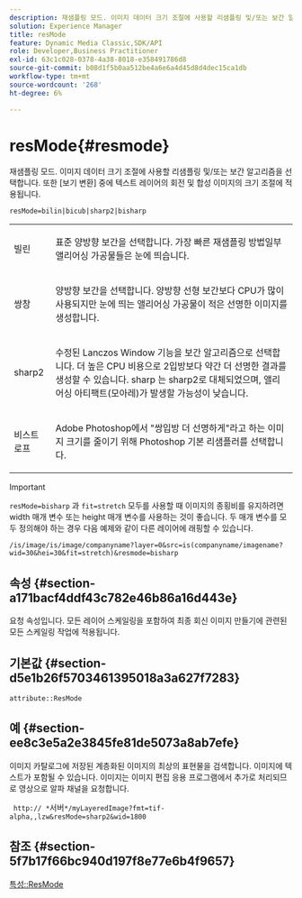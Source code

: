 ```yaml
---
description: 재샘플링 모드. 이미지 데이터 크기 조절에 사용할 리샘플링 및/또는 보간 알고리즘을 선택합니다. 또한 [보기 변환] 중에 텍스트 레이어의 회전 및 합성 이미지의 크기 조절에 적용됩니다.
solution: Experience Manager
title: resMode
feature: Dynamic Media Classic,SDK/API
role: Developer,Business Practitioner
exl-id: 63c1c028-0378-4a38-8018-e358491786d8
source-git-commit: b08d1f5b0aa512be4a6e6a4d45d8d4dec15ca1db
workflow-type: tm+mt
source-wordcount: '268'
ht-degree: 6%

---
```


# resMode{#resmode}

재샘플링 모드. 이미지 데이터 크기 조절에 사용할 리샘플링 및/또는 보간 알고리즘을 선택합니다. 또한 [보기 변환] 중에 텍스트 레이어의 회전 및 합성 이미지의 크기 조절에 적용됩니다.

`resMode=bilin|bicub|sharp2|bisharp`

<table id="table_FD658AC521E24EB9ADBB87F98549BC3B"> 
 <tbody> 
  <tr> 
   <td colname="col1"> <p> <span class="codeph"> 빌린  </span> </p> </td> 
   <td colname="col2"> <p>표준 양방향 보간을 선택합니다. 가장 빠른 재샘플링 방법일부 앨리어싱 가공물들은 눈에 띄습니다. </p> </td> 
  </tr> 
  <tr> 
   <td colname="col1"> <p> <span class="codeph"> 쌍창  </span> </p> </td> 
   <td colname="col2"> <p>양방향 보간을 선택합니다. 양방향 선형 보간보다 CPU가 많이 사용되지만 눈에 띄는 앨리어싱 가공물이 적은 선명한 이미지를 생성합니다. </p> </td> 
  </tr> 
  <tr> 
   <td colname="col1"> <p> <span class="codeph"> sharp2  </span> </p> </td> 
   <td colname="col2"> <p>수정된 Lanczos Window 기능을 보간 알고리즘으로 선택합니다. 더 높은 CPU 비용으로 2입방보다 약간 더 선명한 결과를 생성할 수 있습니다. <span class="codeph"> sharp </span> 는  <span class="codeph"> sharp2로 대체되었으며,  </span>앨리어싱 아티팩트(모아레)가 발생할 가능성이 낮습니다. </p> </td> 
  </tr> 
  <tr> 
   <td colname="col1"> <p> <span class="codeph"> 비스트로프  </span> </p> </td> 
   <td colname="col2"> <p>Adobe Photoshop에서 "쌍입방 더 선명하게"라고 하는 이미지 크기를 줄이기 위해 Photoshop 기본 리샘플러를 선택합니다. </p> </td> 
  </tr> 
 </tbody> 
</table>

>[!IMPORTANT]
>
>`resMode=bisharp` 과 `fit=stretch` 모두를 사용할 때 이미지의 종횡비를 유지하려면 width 매개 변수 또는 height 매개 변수를 사용하는 것이 좋습니다. 두 매개 변수를 모두 정의해야 하는 경우 다음 예제와 같이 다른 레이어에 래핑할 수 있습니다.
>
>`/is/image/is/image/companyname?layer=0&src=is(companyname/imagename?wid=30&hei=30&fit=stretch)&resmode=bisharp`

## 속성 {#section-a171bacf4ddf43c782e46b86a16d443e}

요청 속성입니다. 모든 레이어 스케일링을 포함하여 최종 회신 이미지 만들기에 관련된 모든 스케일링 작업에 적용됩니다.

## 기본값 {#section-d5e1b26f5703461395018a3a627f7283}

`attribute::ResMode`

## 예 {#section-ee8c3e5a2e3845fe81de5073a8ab7efe}

이미지 카탈로그에 저장된 계층화된 이미지의 최상의 표현물을 검색합니다. 이미지에 텍스트가 포함될 수 있습니다. 이미지는 이미지 편집 응용 프로그램에서 추가로 처리되므로 영상으로 알파 채널을 요청합니다.

` http:// *`서버`*/myLayeredImage?fmt=tif-alpha,,lzw&resMode=sharp2&wid=1800`

## 참조 {#section-5f7b17f66bc940d197f8e77e6b4f9657}

[특성::ResMode](../../../../../is-api/image-catalog/image-serving-api-ref/c-image-catalog-reference/c-attributes-reference/r-is-cat-resmode.md#reference-609095ef568743a086f28d87c54dafa2)
